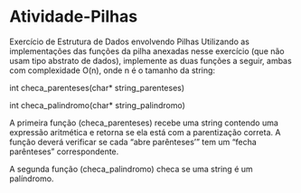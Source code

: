 # Atividade-Pilhas
Exercício de Estrutura de Dados envolvendo Pilhas 
Utilizando as implementações das funções da pilha anexadas nesse exercício (que não usam tipo abstrato de dados), implemente as duas funções a seguir, ambas com complexidade O(n), onde n é o tamanho da string: 

int checa_parenteses(char* string_parenteses)

int checa_palindromo(char* string_palindromo)

A primeira função (checa_parenteses) recebe uma string contendo uma expressão aritmética e retorna se ela está com a parentização correta. A função deverá verificar se cada “abre parênteses’” tem um “fecha parênteses” correspondente. 

A segunda função (checa_palindromo) checa se uma string é um palíndromo. 
